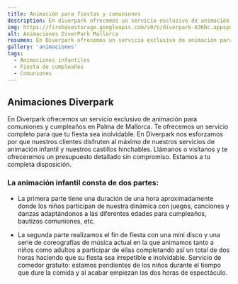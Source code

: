 ```yaml
---
title: Animación para fiestas y comuniones
description: En diverpark ofrecemos un servicio exclusivo de animación para comuniones y cumpleaños en Palma de Mallorca.
img: https://firebasestorage.googleapis.com/v0/b/diverpark-836bc.appspot.com/o/background%2Fmikey.jpg?alt=media&token=ba1fb1b7-8653-4d4a-9e41-9dd66dc42110
alt: Animaciones DiverPark Mallorca
resumen: En Diverpark ofrecemos un servicio exclusivo de animación para comuniones y cumpleaños en Palma de Mallorca. Te ofrecemos un servicio completo para que tu fiesta sea inolvidable. En Diverpark nos esforzamos por que nuestros clientes disfruten al máximo de nuestros servicios de animación infantil ​y nuestros castillos hinchables. Llámanos o visítanos y te ofreceremos un presupuesto detallado sin compromiso. Estamos a tu completa disposición.
gallery: 'animaciones'
tags: 
  - Animaciones infantiles
  - Fiesta de cumpleaños
  - Comuniones
---
```

## Animaciones Diverpark

En Diverpark ofrecemos un servicio exclusivo de animación para comuniones y cumpleaños en Palma de Mallorca. Te ofrecemos un servicio completo para que tu fiesta sea inolvidable. En Diverpark nos esforzamos por que nuestros clientes disfruten al máximo de nuestros servicios de animación infantil ​y nuestros castillos hinchables. Llámanos o visítanos y te ofreceremos un presupuesto detallado sin compromiso. Estamos a tu completa disposición.
 
### La animación infantil consta de dos partes:
* La primera parte tiene una duración de una hora aproximadamente donde los niños participan de nuestra dinámica con juegos, canciones y danzas adaptándonos a las diferentes edades para cumpleaños, bautizos comuniones, etc.

* La segunda parte realizamos el fin de fiesta con una mini disco y una serie de coreografías de música actual en la que animamos tanto a niños como adultos a participar de ellas completando así un total de dos horas haciendo que su fiesta sea irrepetible e inolvidable.
Servicio de comedor gratuito: estamos pendientes de los niños durante el tiempo que dure la comida y al acabar empiezan las dos horas de espectáculo.